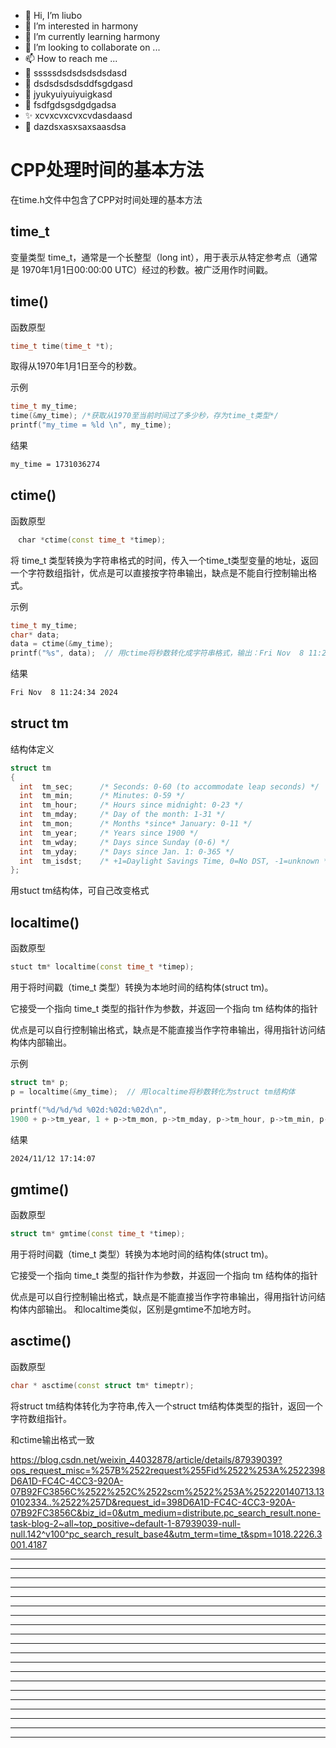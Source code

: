 * 👋 Hi, I’m liubo
* 👀 I’m interested in harmony
* 🌱 I’m currently learning harmony
* 💞️ I’m looking to collaborate on ...
* 📫 How to reach me ...
* 📇 sssssdsdsdsdsdsdasd
* 🎃 dsdsdsdsdsddfsgdgasd
* 🍺 jyukyuiyuiyuigkasd
* 🍥 fsdfgdsgsdgdgadsa
* ✨ xcvxcvxcvxcvdasdaasd
* 🍰 dazdsxasxsaxsaasdsa

# CPP处理时间的基本方法
在time.h文件中包含了CPP对时间处理的基本方法



## time_t

变量类型 time_t，通常是一个长整型（long int），用于表示从特定参考点（通常是 1970年1月1日00:00:00 UTC）经过的秒数。被广泛用作时间戳。



## time()

函数原型

```c++
time_t time(time_t *t);
```

取得从1970年1月1日至今的秒数。



示例

```c++
time_t my_time;
time(&my_time); /*获取从1970至当前时间过了多少秒，存为time_t类型*/
printf("my_time = %ld \n", my_time);
```

结果

```tex
my_time = 1731036274 
```



## ctime()

函数原型

```c++
　char *ctime(const time_t *timep);
```

将 time_t 类型转换为字符串格式的时间，传入一个time_t类型变量的地址，返回一个字符数组指针，优点是可以直接按字符串输出，缺点是不能自行控制输出格式。



示例

```c++
time_t my_time;
char* data;
data = ctime(&my_time);
printf("%s", data);  // 用ctime将秒数转化成字符串格式，输出：Fri Nov  8 11:24:34 2024
```

结果

```tex
Fri Nov  8 11:24:34 2024
```



## struct tm

结构体定义

```c++
struct tm
{ 
  int  tm_sec;  	/* Seconds: 0-60 (to accommodate leap seconds) */
  int  tm_min;  	/* Minutes: 0-59 */
  int  tm_hour; 	/* Hours since midnight: 0-23 */
  int  tm_mday; 	/* Day of the month: 1-31 */
  int  tm_mon;  	/* Months *since* January: 0-11 */
  int  tm_year; 	/* Years since 1900 */
  int  tm_wday; 	/* Days since Sunday (0-6) */
  int  tm_yday; 	/* Days since Jan. 1: 0-365 */
  int  tm_isdst;	/* +1=Daylight Savings Time, 0=No DST, -1=unknown */
};

```

用stuct tm结构体，可自己改变格式





## localtime()

函数原型

```c++
stuct tm* localtime(const time_t *timep);
```

用于将时间戳（time_t 类型）转换为本地时间的结构体(struct tm)。

它接受一个指向 time_t 类型的指针作为参数，并返回一个指向 tm 结构体的指针

优点是可以自行控制输出格式，缺点是不能直接当作字符串输出，得用指针访问结构体内部输出。



示例

```c++
struct tm* p;
p = localtime(&my_time);  // 用localtime将秒数转化为struct tm结构体

printf("%d/%d/%d %02d:%02d:%02d\n",
1900 + p->tm_year, 1 + p->tm_mon, p->tm_mday, p->tm_hour, p->tm_min, p->tm_sec);
```

结果

```tex
2024/11/12 17:14:07
```



## gmtime()

函数原型

```c++
struct tm* gmtime(const time_t *timep);
```

用于将时间戳（time_t 类型）转换为本地时间的结构体(struct tm)。

它接受一个指向 time_t 类型的指针作为参数，并返回一个指向 tm 结构体的指针

优点是可以自行控制输出格式，缺点是不能直接当作字符串输出，得用指针访问结构体内部输出。
和localtime类似，区别是gmtime不加地方时。




























## asctime()

函数原型

```c++
char * asctime(const struct tm* timeptr);
```

将struct tm结构体转化为字符串,传入一个struct tm结构体类型的指针，返回一个字符数组指针。

和ctime输出格式一致














































https://blog.csdn.net/weixin_44032878/article/details/87939039?ops_request_misc=%257B%2522request%255Fid%2522%253A%2522398D6A1D-FC4C-4CC3-920A-07B92FC3856C%2522%252C%2522scm%2522%253A%252220140713.130102334..%2522%257D&request_id=398D6A1D-FC4C-4CC3-920A-07B92FC3856C&biz_id=0&utm_medium=distribute.pc_search_result.none-task-blog-2~all~top_positive~default-1-87939039-null-null.142^v100^pc_search_result_base4&utm_term=time_t&spm=1018.2226.3001.4187







---
---
---
---
---
---
---
---
---
---
---
---
---
---
---
---
---
---
---
---

